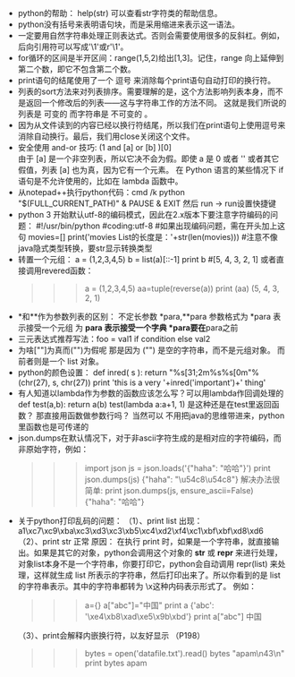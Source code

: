 * python的帮助： help(str)  可以查看str字符类的帮助信息。
* python没有括号来表明语句块，而是采用缩进来表示这一语法。
* 一定要用自然字符串处理正则表达式。否则会需要使用很多的反斜杠。例如，后向引用符可以写成'\\1'或r'\1'。 
* for循环的区间是半开区间：range(1,5,2)给出[1,3]。记住，range 向上延伸到第二个数，即它不包含第二个数。
* print语句的结尾使用了一个 逗号 来消除每个print语句自动打印的换行符。
* 列表的sort方法来对列表排序。需要理解的是，这个方法影响列表本身，而不是返回一个修改后的列表——这与字符串工作的方法不同。
    这就是我们所说的列表是 可变的 而字符串是 不可变的 。
* 因为从文件读到的内容已经以换行符结尾，所以我们在print语句上使用逗号来消除自动换行。最后，我们用close关闭这个文件。
* 安全使用  and-or  技巧: (1 and [a] or [b] )[0]  
    由于 [a] 是一个非空列表，所以它决不会为假。即使 a 是 0 或者 '' 或者其它假值，列表 [a] 也为真，因为它有一个元素。
    在 Python 语言的某些情况下 if 语句是不允许使用的，比如在 lambda 函数中。
* 从notepad++执行python代码：cmd /k python "$(FULL_CURRENT_PATH)" & PAUSE & EXIT  然后 run -> run设置快捷键
* python 3 开始默认utf-8的编码模式，因此在2.x版本下要注意字符编码的问题：
    #!/usr/bin/python
    #coding:utf-8           #如果出现编码问题，需在开头加上这句
    movies=[]
    print('movies List的长度是：'+str(len(movies)))      #注意不像java隐式类型转换，要str显示转换类型
* 转置一个元组：
    a = (1,2,3,4,5)
    b = list(a)[::-1]
    print b   #[5, 4, 3, 2, 1]
    或者直接调用revered函数：
    >>> a = (1,2,3,4,5)
    >>> aa=tuple(reverse(a))
    >>> print (aa)
    (5, 4, 3, 2, 1)
    >>> 
* *和**作为参数列表的区别：
    不定长参数 *para,**para
    参数格式为 *para 表示接受一个元组
    为 **para 表示接受一个字典
    *para要在**para之前
* 三元表达式推荐写法：foo = val1 if condition else val2
* 为啥[""]为真而("")为假呢
    那是因为 ("") 是空的字符串，而不是元组对象。 而前者则是一个 list 对象。
* python的颜色设置：
    def inred( s ):
        return "%s[31;2m%s%s[0m"%(chr(27), s, chr(27))
    print 'this is a very '+inred('important')+' thing'    
* 有人知道以lambda作为参数的函数应该怎么写？可以用lambda作回调处理的
    def test(a,b):
    return a(b)
    test(lambda a:a+1, 1)
    是这种还是在test里返回函数？
    那直接用函数做参数行吗？
    当然可以
    不用把java的思维带进来，python里函数也是可传递的 
* json.dumps在默认情况下，对于非ascii字符生成的是相对应的字符编码，而非原始字符，例如：
    >>> import json
    >>> js = json.loads('{"haha": "哈哈"}')
    >>> print json.dumps(js)
    {"haha": "\u54c8\u54c8"}
    解决办法很简单:
    >>> print json.dumps(js, ensure_ascii=False)  
    {"haha": "哈哈"}  
* 关于python打印乱码的问题：
    （1）、print list 出现：a1\xc7\xc9\xba\xc3\xd3\xc3\xb5\xc4\xd2\xf4\xc1\xbf\xbf\xd8\xd6
    （2）、print str 正常
    原因：
    在执行 print 时，如果是一个字符串，就直接输出。如果是其它的对象，python会调用这个对象的 __str__ 或 __repr__
    来进行处理，对象list本身不是一个字符串，你要打印它，python会自动调用 repr(list) 来处理，这样就生成 list
    所表示的字符串，然后打印出来了。所以你看到的是 list 的字符串表示。其中的字符串都转为 \x这种内码表示形式了。
    例如：
    >>> a={}
    >>> a["abc"]="中国"
    >>> print a
    {'abc': '\xe4\xb8\xad\xe5\x9b\xbd'}
    >>> print a["abc"]
    中国
    >>>
    （3）、print会解释内嵌换行符，以友好显示 （P198）
    >>>bytes = open('datafile.txt').read()
    >>>bytes
    "apam\n43\n"
    >>>print bytes
    apam
  
